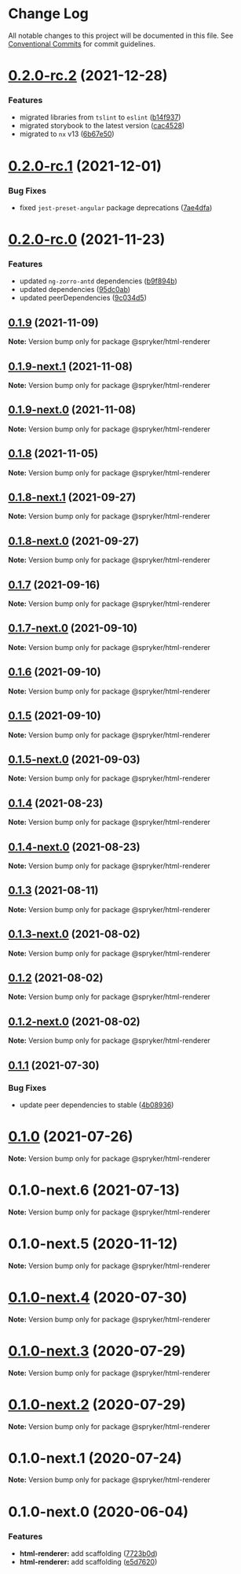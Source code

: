 # Change Log

All notable changes to this project will be documented in this file.
See [Conventional Commits](https://conventionalcommits.org) for commit guidelines.

# [0.2.0-rc.2](https://github.com/spryker/ui-components/compare/@spryker/html-renderer@0.2.0-rc.1...@spryker/html-renderer@0.2.0-rc.2) (2021-12-28)


### Features

* migrated libraries from `tslint` to `eslint` ([b14f937](https://github.com/spryker/ui-components/commit/b14f937bfd7803341e6626dd491484aa4d9b1344))
* migrated storybook to the latest version ([cac4528](https://github.com/spryker/ui-components/commit/cac45288f9644fc20c4cff6b4a658a74130fbe2e))
* migrated to `nx` v13 ([6b67e50](https://github.com/spryker/ui-components/commit/6b67e504a2ff8e8a840f70e12aae056c31698b47))





# [0.2.0-rc.1](https://github.com/spryker/ui-components/compare/@spryker/html-renderer@0.2.0-rc.0...@spryker/html-renderer@0.2.0-rc.1) (2021-12-01)


### Bug Fixes

* fixed `jest-preset-angular` package deprecations ([7ae4dfa](https://github.com/spryker/ui-components/commit/7ae4dfa3e60b243490e2ccc50db4f2ffee0b8ab9))





# [0.2.0-rc.0](https://github.com/spryker/ui-components/compare/@spryker/html-renderer@0.1.8-next.1...@spryker/html-renderer@0.2.0-rc.0) (2021-11-23)


### Features

* updated `ng-zorro-antd` dependencies ([b9f894b](https://github.com/spryker/ui-components/commit/b9f894b5c6dd3e469bc8e0f01e251bb29e20e92d))
* updated dependencies ([95dc0ab](https://github.com/spryker/ui-components/commit/95dc0ab04dd4612dc2476ed2b487aee7c7304497))
* updated peerDependencies ([9c034d5](https://github.com/spryker/ui-components/commit/9c034d5d972cbeb9fd90135dd901521b9877247e))





## [0.1.9](https://github.com/spryker/ui-components/compare/@spryker/html-renderer@0.1.9-next.1...@spryker/html-renderer@0.1.9) (2021-11-09)

**Note:** Version bump only for package @spryker/html-renderer





## [0.1.9-next.1](https://github.com/spryker/ui-components/compare/@spryker/html-renderer@0.1.8...@spryker/html-renderer@0.1.9-next.1) (2021-11-08)

**Note:** Version bump only for package @spryker/html-renderer





## [0.1.9-next.0](https://github.com/spryker/zed-gui/compare/@spryker/html-renderer@0.1.8-next.1...@spryker/html-renderer@0.1.9-next.0) (2021-11-08)

**Note:** Version bump only for package @spryker/html-renderer





## [0.1.8](https://github.com/spryker/ui-components/compare/@spryker/html-renderer@0.1.8-next.1...@spryker/html-renderer@0.1.8) (2021-11-05)

**Note:** Version bump only for package @spryker/html-renderer





## [0.1.8-next.1](https://github.com/spryker/ui-components/compare/@spryker/html-renderer@0.1.7...@spryker/html-renderer@0.1.8-next.1) (2021-09-27)

**Note:** Version bump only for package @spryker/html-renderer





## [0.1.8-next.0](https://github.com/spryker/zed-gui/compare/@spryker/html-renderer@0.1.4...@spryker/html-renderer@0.1.8-next.0) (2021-09-27)

**Note:** Version bump only for package @spryker/html-renderer





## [0.1.7](https://github.com/spryker/ui-components/compare/@spryker/html-renderer@0.1.7-next.0...@spryker/html-renderer@0.1.7) (2021-09-16)

**Note:** Version bump only for package @spryker/html-renderer





## [0.1.7-next.0](https://github.com/spryker/ui-components/compare/@spryker/html-renderer@0.1.6...@spryker/html-renderer@0.1.7-next.0) (2021-09-10)

**Note:** Version bump only for package @spryker/html-renderer





## [0.1.6](https://github.com/spryker/ui-components/compare/@spryker/html-renderer@0.1.5-next.0...@spryker/html-renderer@0.1.6) (2021-09-10)

**Note:** Version bump only for package @spryker/html-renderer





## [0.1.5](https://github.com/spryker/ui-components/compare/@spryker/html-renderer@0.1.5-next.0...@spryker/html-renderer@0.1.5) (2021-09-10)

**Note:** Version bump only for package @spryker/html-renderer





## [0.1.5-next.0](https://github.com/spryker/ui-components/compare/@spryker/html-renderer@0.1.4...@spryker/html-renderer@0.1.5-next.0) (2021-09-03)

**Note:** Version bump only for package @spryker/html-renderer





## [0.1.4](https://github.com/spryker/ui-components/compare/@spryker/html-renderer@0.1.4-next.0...@spryker/html-renderer@0.1.4) (2021-08-23)

**Note:** Version bump only for package @spryker/html-renderer





## [0.1.4-next.0](https://github.com/spryker/ui-components/compare/@spryker/html-renderer@0.1.3...@spryker/html-renderer@0.1.4-next.0) (2021-08-23)

**Note:** Version bump only for package @spryker/html-renderer





## [0.1.3](https://github.com/spryker/ui-components/compare/@spryker/html-renderer@0.1.3-next.0...@spryker/html-renderer@0.1.3) (2021-08-11)

**Note:** Version bump only for package @spryker/html-renderer





## [0.1.3-next.0](https://github.com/spryker/ui-components/compare/@spryker/html-renderer@0.1.2...@spryker/html-renderer@0.1.3-next.0) (2021-08-02)

**Note:** Version bump only for package @spryker/html-renderer





## [0.1.2](https://github.com/spryker/ui-components/compare/@spryker/html-renderer@0.1.2-next.0...@spryker/html-renderer@0.1.2) (2021-08-02)

**Note:** Version bump only for package @spryker/html-renderer





## [0.1.2-next.0](https://github.com/spryker/ui-components/compare/@spryker/html-renderer@0.1.1...@spryker/html-renderer@0.1.2-next.0) (2021-08-02)

**Note:** Version bump only for package @spryker/html-renderer





## [0.1.1](https://github.com/spryker/ui-components/compare/@spryker/html-renderer@0.1.0...@spryker/html-renderer@0.1.1) (2021-07-30)


### Bug Fixes

* update peer dependencies to stable ([4b08936](https://github.com/spryker/ui-components/commit/4b0893691360cf4bd66935aed24873266c98c4e4))





# [0.1.0](https://github.com/spryker/ui-components/compare/@spryker/html-renderer@0.1.0-next.6...@spryker/html-renderer@0.1.0) (2021-07-26)

**Note:** Version bump only for package @spryker/html-renderer





# 0.1.0-next.6 (2021-07-13)

**Note:** Version bump only for package @spryker/html-renderer





# 0.1.0-next.5 (2020-11-12)

**Note:** Version bump only for package @spryker/html-renderer





# [0.1.0-next.4](https://github.com/spryker/ui-components/compare/@spryker/html-renderer@0.1.0-next.3...@spryker/html-renderer@0.1.0-next.4) (2020-07-30)

**Note:** Version bump only for package @spryker/html-renderer





# [0.1.0-next.3](https://github.com/spryker/ui-components/compare/@spryker/html-renderer@0.1.0-next.2...@spryker/html-renderer@0.1.0-next.3) (2020-07-29)

**Note:** Version bump only for package @spryker/html-renderer





# [0.1.0-next.2](https://github.com/spryker/ui-components/compare/@spryker/html-renderer@0.1.0-next.1...@spryker/html-renderer@0.1.0-next.2) (2020-07-29)

**Note:** Version bump only for package @spryker/html-renderer





# 0.1.0-next.1 (2020-07-24)

**Note:** Version bump only for package @spryker/html-renderer





# 0.1.0-next.0 (2020-06-04)


### Features

* **html-renderer:** add scaffolding ([7723b0d](https://github.com/spryker/ui-components/commit/7723b0d5f43174d2dbe5309f92bad68c1b4a1811))
* **html-renderer:** add scaffolding ([e5d7620](https://github.com/spryker/ui-components/commit/e5d7620cb39972cae770248044dca0a0770fdb16))
